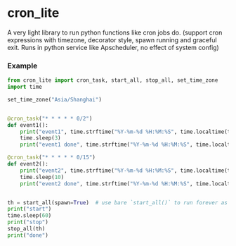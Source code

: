 # cron_lite
A very light library to run python functions like cron jobs do. (support cron expressions with timezone, decorator style, spawn running and graceful exit. Runs in python service like Apscheduler, no effect of system config)


### Example

```python
from cron_lite import cron_task, start_all, stop_all, set_time_zone
import time

set_time_zone("Asia/Shanghai")


@cron_task("* * * * * 0/2")
def event1():
    print("event1", time.strftime("%Y-%m-%d %H:%M:%S", time.localtime(time.time())))
    time.sleep(3)
    print("event1 done", time.strftime("%Y-%m-%d %H:%M:%S", time.localtime(time.time())))

@cron_task("* * * * * 0/15")
def event2():
    print("event2", time.strftime("%Y-%m-%d %H:%M:%S", time.localtime(time.time())))
    time.sleep(10)
    print("event2 done", time.strftime("%Y-%m-%d %H:%M:%S", time.localtime(time.time())))


th = start_all(spawn=True)  # use bare `start_all()` to run forever as a service
print("start")
time.sleep(60)
print("stop")
stop_all(th)
print("done")
```
